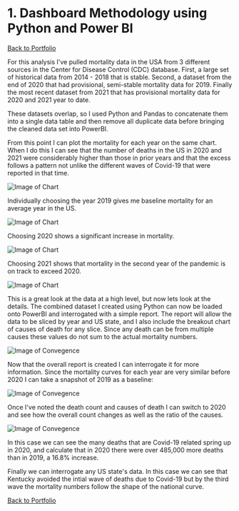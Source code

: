 # 1. Dashboard Methodology using Python and Power BI

[Back to Portfolio](https://michaeljmerritt.github.io/Portfolio/)

For this analysis I've pulled mortality data in the USA from 3 different sources in the Center for Disease Control (CDC) database. First, a large set of historical data from 2014 - 2018 that is stable. Second, a dataset from the end of 2020 that had provisional, semi-stable mortality data for 2019. Finally the most recent dataset from 2021 that has provisional mortality data for 2020 and 2021 year to date.

These datasets overlap, so I used Python and Pandas to concatenate them into a single data table and then remove all duplicate data before bringing the cleaned data set into PowerBI.

From this point I can plot the mortality for each year on the same chart. When I do this I can see that the number of deaths in the US in 2020 and 2021 were considerably higher than those in prior years and that the excess follows a pattern not unlike the different waves of Covid-19 that were reported in that time.  

![Image of Chart](https://michaeljmerritt.github.io/Portfolio/Images/mort00.jpg)

Individually choosing the year 2019 gives me baseline mortality for an average year in the US.

![Image of Chart](https://michaeljmerritt.github.io/Portfolio/Images/mort01.jpg)

Choosing 2020 shows a significant increase in mortality.

![Image of Chart](https://michaeljmerritt.github.io/Portfolio/Images/mort02.jpg)

Choosing 2021 shows that mortality in the second year of the pandemic is on track to exceed 2020.

![Image of Chart](https://michaeljmerritt.github.io/Portfolio/Images/mort03.jpg)

This is a great look at the data at a high level, but now lets look at the details.  The combined dataset I created using Python can now be loaded onto PowerBI and interrogated with a simple report.  The report will allow the data to be sliced by year and US state, and I also include the breakout chart of causes of death for any slice.  Since any death can be from multiple causes these values do not sum to the actual mortality numbers.

![Image of Convegence](https://michaeljmerritt.github.io/Portfolio/Images/Cases00.jpg)

Now that the overall report is created I can interrogate it for more information.  Since the mortality curves for each year are very similar before 2020 I can take a snapshot of 2019 as a baseline:

![Image of Convegence](https://michaeljmerritt.github.io/Portfolio/Images/Cases01.jpg)

Once I've noted the death count and causes of death I can switch to 2020 and see how the overall count changes as well as the ratio of the causes.  

![Image of Convegence](https://michaeljmerritt.github.io/Portfolio/Images/Cases02.jpg)

In this case we can see the many deaths that are Covid-19 related spring up in 2020, and calculate that in 2020 there were over 485,000 more deaths than in 2019, a 16.8% increase.

Finally we can interrogate any US state's data.  In this case we can see that Kentucky avoided the intial wave of deaths due to Covid-19 but by the third wave the mortality numbers follow the shape of the national curve.

[Back to Portfolio](https://michaeljmerritt.github.io/Portfolio/)
